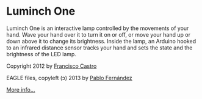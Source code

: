 Luminch One
===========

Luminch One is an interactive lamp controlled by the movements of your hand.
Wave your hand over it to turn it on or off, or move your hand up or down
above it to change its brightness. Inside the lamp, an Arduino hooked to an
infrared distance sensor tracks your hand and sets the state and the
brightness of the LED lamp.

Copyright 2012 by [Francisco Castro](http://fran.cc)

EAGLE files, copyleft (ɔ) 2013 by [Pablo Fernández](http://theansweris27.wordpress.com)

[More info...](http://fran.cc/post/15139791161/luminch-one)
